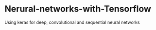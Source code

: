 # Nerural-networks-with-Tensorflow
Using keras for deep, convolutional and sequential neural networks
